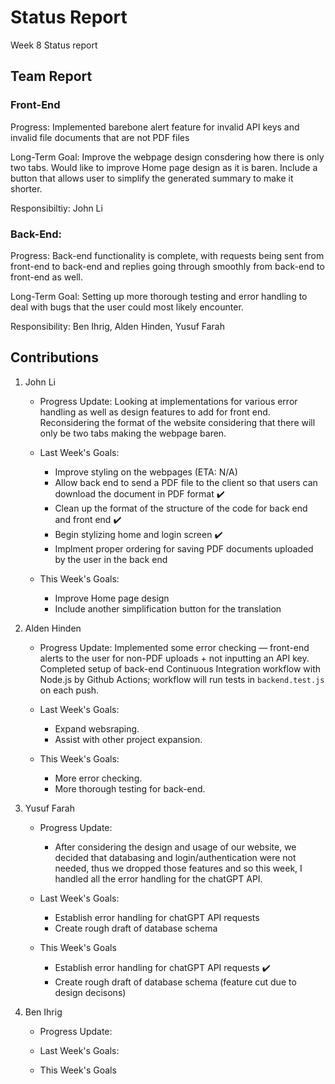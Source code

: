 # Status Report
Week 8 Status report

## Team Report
### Front-End
Progress: Implemented barebone alert feature for invalid API keys and invalid file documents that are not PDF files

Long-Term Goal: Improve the webpage design consdering how there is only two tabs. Would like to improve Home page design as it is baren. Include a button that allows user to simplify the generated summary to make it shorter.

Responsibiltiy: John Li

### Back-End:
Progress: Back-end functionality is complete, with requests being sent from front-end to back-end and replies going through smoothly 
from back-end to front-end as well.  

Long-Term Goal: Setting up more thorough testing and error handling to deal with bugs that the user could most likely encounter. 

Responsibility: Ben Ihrig, Alden Hinden, Yusuf Farah

## Contributions
1. John Li
    - Progress Update: Looking at implementations for various error handling as well as design features to add for front end. Reconsidering the format of the website considering that there will only be two tabs making the webpage baren.

    - Last Week's Goals:
        - Improve styling on the webpages (ETA: N/A)
        - Allow back end to send a PDF file to the client so that users can download the document in PDF format ✔️
        - Clean up the format of the structure of the code for back end and front end ✔️
        - Begin stylizing home and login screen ✔️
        - Implment proper ordering for saving PDF documents uploaded by the user in the back end


    - This Week's Goals:
        - Improve Home page design
        - Include another simplification button for the translation


2. Alden Hinden
    - Progress Update: Implemented some error checking — front-end alerts to the user for non-PDF uploads + not inputting an API key. Completed setup of back-end Continuous Integration workflow with Node.js by Github Actions; workflow will run tests in `backend.test.js` on each push. 

    - Last Week's Goals: 
        - Expand websraping.
        - Assist with other project expansion.

    - This Week's Goals: 
        - More error checking. 
        - More thorough testing for back-end. 


3. Yusuf Farah
    - Progress Update: 
        - After considering the design and usage of our website, we decided that databasing and login/authentication were not needed, thus
        we dropped those features and so this week, I handled all the error handling for the chatGPT API.

    - Last Week's Goals:
        - Establish error handling for chatGPT API requests
        - Create rough draft of database schema

    - This Week's Goals
        - Establish error handling for chatGPT API requests ✔️
        - Create rough draft of database schema (feature cut due to design decisons)


4. Ben Ihrig
    - Progress Update:

    - Last Week's Goals: 

    - This Week's Goals

